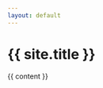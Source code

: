 ```yaml
---
layout: default
---
```

<head>
  <meta name="google-site-verification" content="Up4NMaytjs0u212Seq63B4_XdJdBWrvUOVROrWpg5cc" />
  <meta name="naver-site-verification" content="ca101c91aa6dd3f888eefb8a4894a628c9c75ff4" />
  <meta name="viewport" content="width=device-width, initial-scale=1">
  <link rel="stylesheet" type="text/css" href="/assets/css/style.css"/>

  <!-- Global site tag (gtag.js) - Google Analytics -->
  <script async src="https://www.googletagmanager.com/gtag/js?id=G-3VSF418X77"></script>
  <script>
    window.dataLayer = window.dataLayer || [];
    function gtag() { dataLayer.push(arguments); }
    gtag('js', new Date());

    gtag('config', 'G-3VSF418X77');
  </script>

  <!-- Google adsense-->
  <script async src="https://pagead2.googlesyndication.com/pagead/js/adsbygoogle.js?client=ca-pub-7824775648651112"
    crossorigin="anonymous"></script>
</head>
<div class="header">
  <h1 class="page-heading">{{ site.title }}</h1>
</div>
<div class="container">
{{ content }}
</div>
